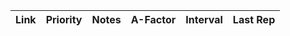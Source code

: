 | Link | Priority | Notes | A-Factor | Interval | Last Rep |
|------|----------|-------|----------|----------|----------|